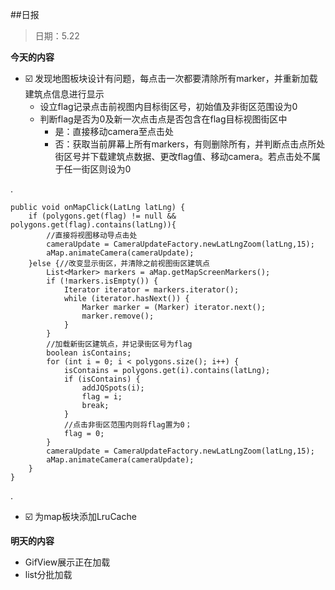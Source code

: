 ##日报

>日期：5.22

**今天的内容**

* ☑️ 发现地图板块设计有问题，每点击一次都要清除所有marker，并重新加载建筑点信息进行显示
	* 设立flag记录点击前视图内目标街区号，初始值及非街区范围设为0
	* 判断flag是否为0及新一次点击点是否包含在flag目标视图街区中
		* 是：直接移动camera至点击处
		* 否：获取当前屏幕上所有markers，有则删除所有，并判断点击点所处街区号并下载建筑点数据、更改flag值、移动camera。若点击处不属于任一街区则设为0
		
.

   	public void onMapClick(LatLng latLng) {
   		if (polygons.get(flag) != null && polygons.get(flag).contains(latLng)){
            //直接将视图移动导点击处
            cameraUpdate = CameraUpdateFactory.newLatLngZoom(latLng,15);
            aMap.animateCamera(cameraUpdate);
        }else {//改变显示街区，并清除之前视图街区建筑点
            List<Marker> markers = aMap.getMapScreenMarkers();
            if (!markers.isEmpty()) {
                Iterator iterator = markers.iterator();
                while (iterator.hasNext()) {
                    Marker marker = (Marker) iterator.next();
                    marker.remove();
                }
            }
            //加载新街区建筑点，并记录街区号为flag
            boolean isContains;
            for (int i = 0; i < polygons.size(); i++) {
                isContains = polygons.get(i).contains(latLng);
                if (isContains) {
                    addJQSpots(i);
                    flag = i;
                    break;
                }
                //点击非街区范围内则将flag置为0；
                flag = 0;
            }
            cameraUpdate = CameraUpdateFactory.newLatLngZoom(latLng,15);
            aMap.animateCamera(cameraUpdate);
        }
    }
.

* ☑️ 为map板块添加LruCache

**明天的内容**

* GifView展示正在加载
* list分批加载

